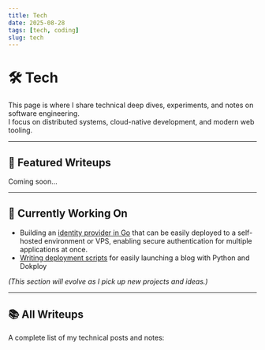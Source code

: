 ```yaml
---
title: Tech
date: 2025-08-28
tags: [tech, coding]
slug: tech
---
```


# 🛠️ Tech

This page is where I share technical deep dives, experiments, and notes on software engineering.  
I focus on distributed systems, cloud-native development, and modern web tooling.

---

## 🚀 Featured Writeups

Coming soon...

---

## 🔭 Currently Working On

- Building an [identity provider in Go](https://github.com/jgrove2/Carapax) that can be easily deployed to a self-hosted environment or VPS, enabling secure authentication for multiple applications at once.
- [Writing deployment scripts](https://github.com/jgrove2/static_site_generator) for easily launching a blog with Python and Dokploy

_(This section will evolve as I pick up new projects and ideas.)_

---

## 📚 All Writeups

A complete list of my technical posts and notes:
